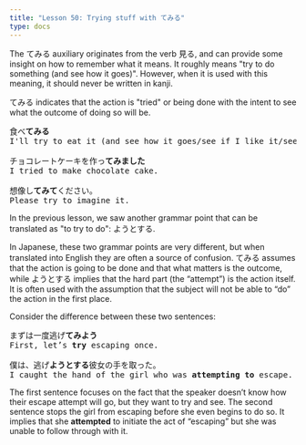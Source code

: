 ```yaml
---
title: "Lesson 50: Trying stuff with てみる"
type: docs
---
```



The てみる auxiliary originates from the verb 見る, and can provide some insight on how to remember what it means. It roughly means "try to do something (and see how it goes)". However, when it is used with this meaning, it should never be written in kanji. 

てみる indicates that the action is "tried" or being done with the intent to see what the outcome of doing so will be.

<pre>
食べ<b>てみる</b>
I'll try to eat it (and see how it goes/see if I like it/see if it’s poisoned, etc)

チョコレートケーキを作っ<b>てみました</b>
I tried to make chocolate cake.

想像し<b>てみて</b>ください。
Please try to imagine it.
</pre>

In the previous lesson, we saw another grammar point that can be translated as "to try to do": ようとする.

In Japanese, these two grammar points are very different, but when translated into English they are often a source of confusion. てみる assumes that the action is going to be done and that what matters is the outcome, while ようとする implies that the hard part (the “attempt”) is the action itself. It is often used with the assumption that the subject will not be able to “do” the action in the first place.

Consider the difference between these two sentences:

<pre>
まずは一度逃げ<b>てみよう</b>
First, let’s <b>try</b> escaping once.

僕は、逃げ<b>ようとする</b>彼女の手を取った。
I caught the hand of the girl who was <b>attempting to</b> escape.
</pre>

The first sentence focuses on the fact that the speaker doesn’t know how their escape attempt will go, but they want to try and see. The second sentence stops the girl from escaping before she even begins to do so. It implies that she <b>attempted</b> to initiate the act of “escaping” but she was unable to follow through with it. 